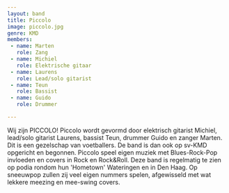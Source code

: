 ```yaml
---
layout: band
title: Piccolo
image: piccolo.jpg 
genre: KMD
members:
 - name: Marten
   role: Zang
 - name: Michiel
   role: Elektrische gitaar
 - name: Laurens
   role: Lead/solo gitarist
 - name: Teun
   role: Bassist
 - name: Guido
   role: Drummer

---
```


Wij zijn PICCOLO! Piccolo wordt gevormd door elektrisch gitarist Michiel, lead/solo gitarist Laurens, bassist Teun, drummer Guido en zanger Marten. Dit is een gezelschap van voetballers. De band is dan ook op sv-KMD opgericht en begonnen. Piccolo speel eigen muziek met Blues-Rock-Pop invloeden en covers in Rock en Rock&Roll. Deze band is regelmatig te zien op podia rondom hun 'Hometown' Wateringen en in Den Haag. Op sneeuwpop zullen zij veel eigen nummers spelen, afgewisseld met wat lekkere meezing en mee-swing covers.

